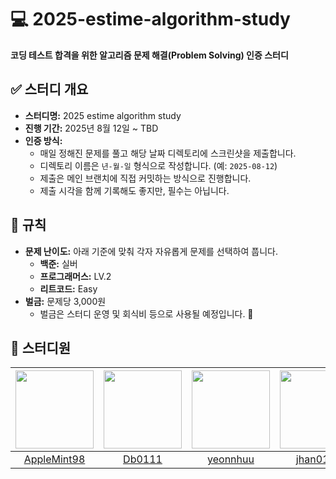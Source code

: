 # 💻 2025-estime-algorithm-study

**코딩 테스트 합격을 위한 알고리즘 문제 해결(Problem Solving) 인증 스터디**



## ✅ 스터디 개요

- **스터디명:** 2025 estime algorithm study
- **진행 기간:** 2025년 8월 12일 ~ TBD
- **인증 방식:**
    - 매일 정해진 문제를 풀고 해당 날짜 디렉토리에 스크린샷을 제출합니다.
    - 디렉토리 이름은 `년-월-일` 형식으로 작성합니다. (예: `2025-08-12`)
    - 제출은 메인 브랜치에 직접 커밋하는 방식으로 진행합니다.
    - 제출 시각을 함께 기록해도 좋지만, 필수는 아닙니다.



## 📌 규칙

- **문제 난이도:** 아래 기준에 맞춰 각자 자유롭게 문제를 선택하여 풉니다.
    - **백준:** 실버
    - **프로그래머스:** LV.2
    - **리트코드:** Easy
- **벌금:** 문제당 3,000원
    - 벌금은 스터디 운영 및 회식비 등으로 사용될 예정입니다. 🎉



## 👥 스터디원

| <img src="https://github.com/AppleMint98.png" width="125" /> | <img src="https://github.com/Db0111.png" width="125" /> | <img src="https://github.com/yeonnhuu.png" width="125" /> | <img src="https://github.com/jhan0121.png" width="125" /> | <img src="https://github.com/thgml05.png" width="125" /> | <img src="https://github.com/spoyodevelop.png" width="125" /> |
| :----------------------------------------------------------: | :------------------------------------------------------: | :--------------------------------------------------------: | :--------------------------------------------------------: | :------------------------------------------------------: | :------------------------------------------------------------: |
|              [AppleMint98](https://github.com/AppleMint98)               |                [Db0111](https://github.com/Db0111)                |                [yeonnhuu](https://github.com/yeonnhuu)                 |                [jhan0121](https://github.com/jhan0121)                 |                [thgml05](https://github.com/thgml05)                 |                 [spoyodevelop](https://github.com/spoyodevelop)                  |
